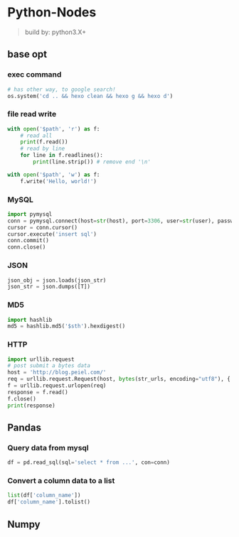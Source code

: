 # Python-Nodes

> build by: python3.X+

## base opt

### exec command

```python
# has other way, to google search!
os.system('cd .. && hexo clean && hexo g && hexo d')
```

### file read write
```python
with open('$path', 'r') as f:
    # read all
    print(f.read())
    # read by line 
    for line in f.readlines():
        print(line.strip()) # remove end '\n'
```
```python
with open('$path', 'w') as f:
    f.write('Hello, world!')
```

### MySQL

```python
import pymysql
conn = pymysql.connect(host=str(host), port=3306, user=str(user), passwd=str(passwd), db='quantify_data')
cursor = conn.cursor()
cursor.execute('insert sql')
conn.commit()
conn.close()
```

### JSON

```python
json_obj = json.loads(json_str)
json_str = json.dumps([T])
```

### MD5

```python
import hashlib
md5 = hashlib.md5('$sth').hexdigest()
```

### HTTP

```python
import urllib.request
# post submit a bytes data
host = 'http://blog.peiel.com/'
req = urllib.request.Request(host, bytes(str_urls, encoding="utf8"), {'Content-Type': 'text/plain', 'Content-Length': len(str_urls)})
f = urllib.request.urlopen(req)
response = f.read()
f.close()
print(response)
```

## Pandas

### Query data from mysql

```python
df = pd.read_sql(sql='select * from ...', con=conn)
```

### Convert a column data to a list

```python
list(df['column_name'])
df['column_name'].tolist()
```

## Numpy
